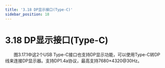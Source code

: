 ```yaml
---
title: '3.18 DP显示接口(Type-C)'
sidebar_position: 18
---
```


# 3.18 DP显示接口(Type-C)

&emsp;&emsp;图3.17.1中这2个USB Type-C接口也支持DP显示功能，可以使用Type-C转DP线来连接DP显示器。支持DP1.4a协议，最高支持7680×4320@30Hz。
